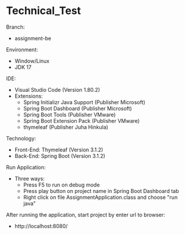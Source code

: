 # Technical_Test
Branch: 
 - assignment-be

Environment:
 - Window/Linux
 - JDK 17

IDE:
  - Visual Studio Code (Version 1.80.2)
  - Extensions:
    + Spring Initializr Java Support (Publisher Microsoft)
    + Spring Boot Dashboard (Publisher Microsoft)
    + Spring Boot Tools (Publisher VMware)
    + Spring Boot Extension Pack (Publisher VMware)
    + thymeleaf (Publisher Juha Hinkula)

Technology:
  - Front-End: Thymeleaf (Version 3.1.2)
  - Back-End: Spring Boot (Version 3.1.2)
    
Run Application:
  - Three ways:
    + Press F5 to run on debug mode
    + Press play button on project name in Spring Boot Dashboard tab
    + Right click on file AssignmentApplication.class and choose "run java"
      
After running the application, start project by enter url to browser:
 - http://localhost:8080/
